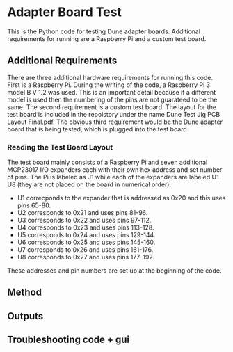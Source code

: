 # Adapter Board Test
This is the Python code for testing Dune adapter boards. Additional requirements for running are a Raspberry Pi and a custom test board. 

## Additional Requirements 
There are three additional hardware requirements for running this code. First is a Raspberry Pi. During the writing of the code, a Raspberry Pi 3 model B V 1.2 was used. This is an important detail because if a different model is used then the numbering of the pins are not guarateed to be the same. The second requirement is a custom test board. The layout for the test board is included in the repoistory under the name Dune Test Jig PCB Layout Final.pdf. The obvious third requirement would be the Dune adapter board that is being tested, which is plugged into the test board. 
### Reading the Test Board Layout 
The test board mainly consists of a Raspberry Pi and seven additional MCP23017 I/O expanders each with their own hex address and set number of pins. The Pi is labeled as J1 while each of the expanders are labeled U1-U8 (they are not placed on the board in numerical order). 

- U1 correcponds to the expander that is addressed as 0x20 and this uses pins 65-80. 
- U2 corresponds to 0x21 and uses pins 81-96. 
- U3 corresponds to 0x22 and uses pins 97-112. 
- U4 corresponds to 0x23 and uses pins 113-128. 
- U5 corresponds to 0x24 and uses pins 129-144. 
- U6 corresponds to 0x25 and uses pins 145-160. 
- U7 corresponds to 0x26 and uses pins 161-176. 
- U8 corresponds to 0x27 and uses pins 177-192. 

These addresses and pin numbers are set up at the beginning of the code. 

## Method

## Outputs 

## Troubleshooting code + gui
